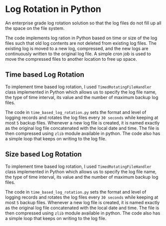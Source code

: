 # Log Rotation in Python
An enterprise grade log rotation solution so that the log files do not fill up all the space on the file system.

The code implements log ration in Python based on time or size of the log files such that old log contents are not deleted from existing log files. The existing log is moved to a new log, compressed, and the new logs are continuously written to the original log file. A simple cron job is used to move the compressed files to another location to free up space. 

## Time based Log Rotation
To implement time based log rotation, I used `TimedRotatingFileHandler` class implemented in Python which allows us to specify the log file name, the type of time interval, its value and the number of maximum backup log files. 

The code in `time_based_log_rotation.py` sets the format and level of logging records and rotates the log files every `30 seconds` while keeping at most `5` backup files. Whenever a new log file is created, it is named exactly as the original log file concatenated with the local date and time. The file is then compressed using `zlib` module available in python. The code also has a simple loop that keeps on writing to the log file. 

## Size based Log Rotation
To implement time based log rotation, I used `TimedRotatingFileHandler` class implemented in Python which allows us to specify the log file name, the type of time interval, its value and the number of maximum backup log files. 

The code in `time_based_log_rotation.py` sets the format and level of logging records and rotates the log files every `30 seconds` while keeping at most `5` backup files. Whenever a new log file is created, it is named exactly as the original log file concatenated with the local date and time. The file is then compressed using `zlib` module available in python. The code also has a simple loop that keeps on writing to the log file. 
